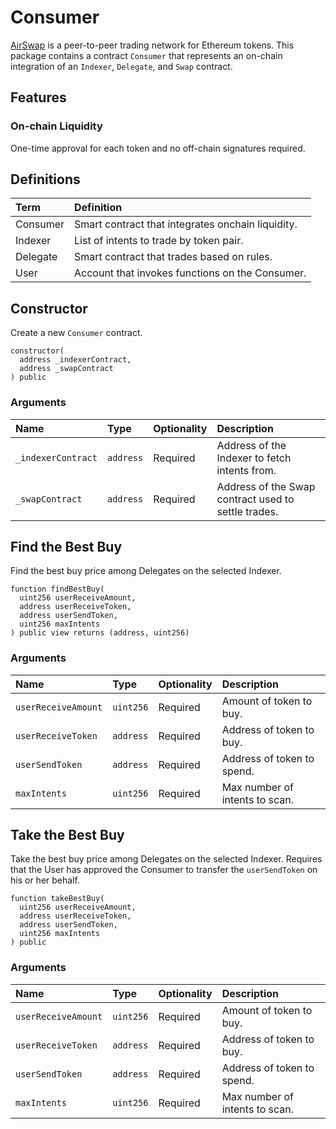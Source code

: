 # Consumer

[AirSwap](https://www.airswap.io/) is a peer-to-peer trading network for Ethereum tokens. This package contains a contract `Consumer` that represents an on-chain integration of an `Indexer`, `Delegate`, and `Swap` contract.

## Features

### On-chain Liquidity

One-time approval for each token and no off-chain signatures required.

## Definitions

| Term     | Definition                                        |
| :------- | :------------------------------------------------ |
| Consumer | Smart contract that integrates onchain liquidity. |
| Indexer  | List of intents to trade by token pair.           |
| Delegate | Smart contract that trades based on rules.        |
| User     | Account that invokes functions on the Consumer.   |

## Constructor

Create a new `Consumer` contract.

```Solidity
constructor(
  address _indexerContract,
  address _swapContract
) public
```

### Arguments

| Name               | Type      | Optionality | Description                                         |
| :----------------- | :-------- | :---------- | :-------------------------------------------------- |
| `_indexerContract` | `address` | Required    | Address of the Indexer to fetch intents from.       |
| `_swapContract`    | `address` | Required    | Address of the Swap contract used to settle trades. |

## Find the Best Buy

Find the best buy price among Delegates on the selected Indexer.

```Solidity
function findBestBuy(
  uint256 userReceiveAmount,
  address userReceiveToken,
  address userSendToken,
  uint256 maxIntents
) public view returns (address, uint256)
```

### Arguments

| Name                | Type      | Optionality | Description                    |
| :------------------ | :-------- | :---------- | :----------------------------- |
| `userReceiveAmount` | `uint256` | Required    | Amount of token to buy.        |
| `userReceiveToken`  | `address` | Required    | Address of token to buy.       |
| `userSendToken`     | `address` | Required    | Address of token to spend.     |
| `maxIntents`        | `uint256` | Required    | Max number of intents to scan. |

## Take the Best Buy

Take the best buy price among Delegates on the selected Indexer. Requires that the User has approved the Consumer to transfer the `userSendToken` on his or her behalf.

```Solidity
function takeBestBuy(
  uint256 userReceiveAmount,
  address userReceiveToken,
  address userSendToken,
  uint256 maxIntents
) public
```

### Arguments

| Name                | Type      | Optionality | Description                    |
| :------------------ | :-------- | :---------- | :----------------------------- |
| `userReceiveAmount` | `uint256` | Required    | Amount of token to buy.        |
| `userReceiveToken`  | `address` | Required    | Address of token to buy.       |
| `userSendToken`     | `address` | Required    | Address of token to spend.     |
| `maxIntents`        | `uint256` | Required    | Max number of intents to scan. |
